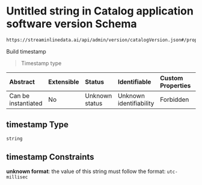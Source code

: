 # Untitled string in Catalog application software version Schema

```txt
https://streaminlinedata.ai/api/admin/version/catalogVersion.json#/properties/timestamp
```

Build timestamp

> Timestamp type

| Abstract            | Extensible | Status         | Identifiable            | Custom Properties | Additional Properties | Access Restrictions | Defined In                                                                           |
| :------------------ | :--------- | :------------- | :---------------------- | :---------------- | :-------------------- | :------------------ | :----------------------------------------------------------------------------------- |
| Can be instantiated | No         | Unknown status | Unknown identifiability | Forbidden         | Allowed               | none                | [catalogVersion.json*](../out/schema/api/catalogVersion.json "open original schema") |

## timestamp Type

`string`

## timestamp Constraints

**unknown format**: the value of this string must follow the format: `utc-millisec`
